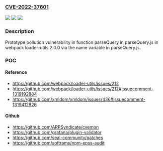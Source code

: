 ### [CVE-2022-37601](https://cve.mitre.org/cgi-bin/cvename.cgi?name=CVE-2022-37601)
![](https://img.shields.io/static/v1?label=Product&message=n%2Fa&color=blue)
![](https://img.shields.io/static/v1?label=Version&message=n%2Fa&color=blue)
![](https://img.shields.io/static/v1?label=Vulnerability&message=n%2Fa&color=brighgreen)

### Description

Prototype pollution vulnerability in function parseQuery in parseQuery.js in webpack loader-utils 2.0.0 via the name variable in parseQuery.js.

### POC

#### Reference
- https://github.com/webpack/loader-utils/issues/212
- https://github.com/webpack/loader-utils/issues/212#issuecomment-1319192884
- https://github.com/xmldom/xmldom/issues/436#issuecomment-1319412826

#### Github
- https://github.com/ARPSyndicate/cvemon
- https://github.com/grafana/plugin-validator
- https://github.com/seal-community/patches
- https://github.com/softrams/npm-epss-audit

